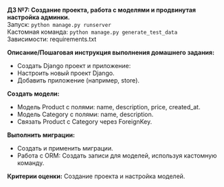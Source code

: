 **ДЗ №7: Создание проекта, работа с моделями и продвинутая настройка админки.**  
	Запуск: `python manage.py runserver`  
	Кастомная команда: `python manage.py generate_test_data`   
	Зависимости: requirements.txt  
	
**Описание/Пошаговая инструкция выполнения домашнего задания:**
 - Создать Django проект и приложение:   
 - Настроить новый проект Django. 
 - Добавить приложение (например, store).

**Создать модели:**
 - Модель Product с полями: name, description, price, created_at.  
 - Модель Category с полями: name, description.   
 - Связать Product с  Category через ForeignKey.

**Выполнить миграции:**
  - Создать и применить миграции.
 -  Работа с ORM:  Создать записи для моделей, 
	 используя кастомную команду.

**Критерии оценки:**
  Создание проекта и настройка моделей.
